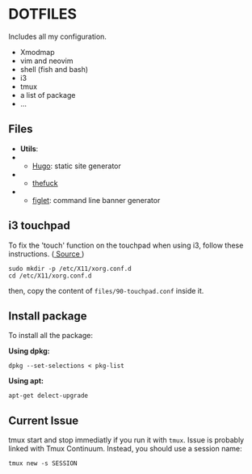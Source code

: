 # DOTFILES
Includes all my configuration.
- Xmodmap
- vim and neovim
- shell (fish and bash)
- i3
- tmux
- a list of package
- ...

## Files
- **Utils**:
- - [Hugo](https://gohugo.io/getting-started/quick-start/): static site generator
- - [thefuck](https://github.com/nvbn/thefuck)
- - [figlet](https://www.npmjs.com/package/figlet): command line banner generator

## i3 touchpad
To fix the 'touch' function on the touchpad when using i3, follow these instructions. ([ Source ](https://cravencode.com/post/essentials/enable-tap-to-click-in-i3wm/))

    sudo mkdir -p /etc/X11/xorg.conf.d
    cd /etc/X11/xorg.conf.d

then, copy the content of `files/90-touchpad.conf` inside it.

## Install package
To install all the package:

**Using dpkg:**

    dpkg --set-selections < pkg-list

**Using apt:**

    apt-get delect-upgrade

## Current Issue
tmux start and stop immediatly if you run it with `tmux`. Issue is probably linked with Tmux Continuum. Instead, you should use a session name:

    tmux new -s SESSION
